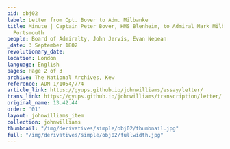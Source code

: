 ```yaml
---
pid: obj02
label: Letter from Cpt. Bover to Adm. Milbanke
title: Minute | Captain Peter Bover, HMS Blenheim, to Admiral Mark Milbanke, Commander-in-Chief
  Portsmouth
people: Board of Admiralty, John Jervis, Evan Nepean
_date: 3 September 1802
revolutionary_date:
location: London
language: English
pages: Page 2 of 3
archive: The National Archives, Kew
reference: ADM 1/1054/774
article_link: https://gyups.github.io/johnwilliams/essay/letter/
trans_link: https://gyups.github.io/johnwilliams/transcription/letter/
original_name: 13.42.44
order: '01'
layout: johnwilliams_item
collection: johnwilliams
thumbnail: "/img/derivatives/simple/obj02/thumbnail.jpg"
full: "/img/derivatives/simple/obj02/fullwidth.jpg"
---
```

